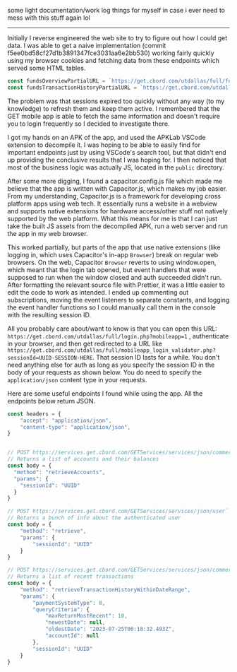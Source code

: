 some light documentation/work log things for myself in case i ever need to mess with this stuff again lol

---

Initially I reverse engineered the web site to try to figure out how I could get data. I was able to get a naive implementation (commit f5ee0bd58cf27d1b3891347fce3031aa6e2bb530) working fairly quickly using my browser cookies and fetching data from these endpoints which served some HTML tables.

```typescript
const fundsOverviewPartialURL = `https://get.cbord.com/utdallas/full/funds_overview_partial.php`;
const fundsTransactionHistoryPartialURL = `https://get.cbord.com/utdallas/full/funds_transaction_history_partial.php`;
```

The problem was that sessions expired too quickly without any way (to my knowledge) to refresh them and keep them active. I remembered that the GET mobile app is able to fetch the same information and doesn't require you to login frequently so I decided to investigate there.

I got my hands on an APK of the app, and used the APKLab VSCode extension to decompile it. I was hoping to be able to easily find for important endpoints just by using VSCode's search tool, but that didn't end up providing the conclusive results that I was hoping for. I then noticed that most of the business logic was actually JS, located in the `public` directory.

After some more digging, I found a capacitor.config.js file which made me believe that the app is written with Capacitor.js, which makes my job easier. From my understanding, Capacitor.js is a framework for developing cross platform apps using web tech. It essentially runs a website in a webview and supports native extensions for hardware access/other stuff not natively supported by the web platform. What this means for me is that I can just take the built JS assets from the decompiled APK, run a web server and run the app in my web browser.

This worked partially, but parts of the app that use native extensions (like logging in, which uses Capacitor's in-app `Browser`) break on regular web browsers. On the web, Capacitor `Browser` reverts to using window.open, which meant that the login tab opened, but event handlers that were supposed to run when the window closed and auth succeeded didn't run. After formatting the relevant source file with Prettier, it was a little easier to edit the code to work as intended. I ended up commenting out subscriptions, moving the event listeners to separate constants, and logging the event handler functions so I could manually call them in the console with the resulting session ID.

All you probably care about/want to know is that you can open this URL: `https://get.cbord.com/utdallas/full/login.php?mobileapp=1` , authenticate in your browser, and then get redirected to a URL like `https://get.cbord.com/utdallas/full/mobileapp_login_validator.php?sessionId=UUID-SESSION-HERE`. That session ID lasts for a while. You don't need anything else for auth as long as you specify the session ID in the body of your requests as shown below. You do need to specify the `application/json` content type in your requests. 


Here are some useful endpoints I found while using the app. All the endpoints below return JSON.


```javascript
const headers = {
    "accept": "application/json",
    "content-type": "application/json",
}


// POST https://services.get.cbord.com/GETServices/services/json/commerce
// Returns a list of accounts and their balances
const body = {
  "method": "retrieveAccounts",
  "params": {
    "sessionId": "UUID"
  }
}

// POST https://services.get.cbord.com/GETServices/services/json/user`
// Returns a bunch of info about the authenticated user
const body = {
    "method": "retrieve",
    "params": {
        "sessionId": "UUID"
    }
}

// POST https://services.get.cbord.com/GETServices/services/json/commerce
// Returns a list of recent transactions
const body = {
    "method": "retrieveTransactionHistoryWithinDateRange",
    "params": {
        "paymentSystemType": 0,
        "queryCriteria": {
            "maxReturnMostRecent": 10,
            "newestDate": null,
            "oldestDate": "2023-07-25T00:18:32.493Z",
            "accountId": null
        },
        "sessionId": "UUID"
    }
}
```
